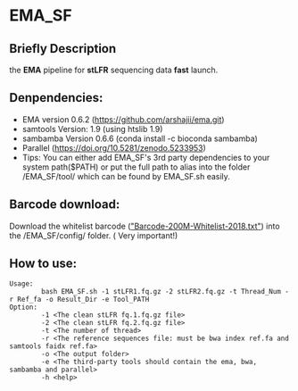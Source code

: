 # EMA_SF

Briefly Description
---

the **EMA** pipeline for **stLFR** sequencing data **fast** launch.

Denpendencies:
---

+ EMA version 0.6.2 (https://github.com/arshajii/ema.git)
+ samtools Version: 1.9 (using htslib 1.9)
+ sambamba Version 0.6.6 (conda install -c bioconda sambamba)
+ Parallel (https://doi.org/10.5281/zenodo.5233953)
+ Tips: You can either add EMA_SF's 3rd party dependencies to your system path($PATH) or put the full path to alias into the folder /EMA_SF/tool/ which can be found by EMA_SF.sh easily.

Barcode download:
---
Download the whitelist barcode (["Barcode-200M-Whitelist-2018.txt"](https://zenodo.org/record/7690490)) into the /EMA_SF/config/ folder. ( Very important!)

How to use:
---
```
Usage:
        bash EMA_SF.sh -1 stLFR1.fq.gz -2 stLFR2.fq.gz -t Thread_Num -r Ref_fa -o Result_Dir -e Tool_PATH 
Option:
        -1 <The clean stLFR fq.1.fq.gz file> 
        -2 <The clean stLFR fq.2.fq.gz file> 
        -t <The number of thread> 
        -r <The reference sequences file: must be bwa index ref.fa and samtools faidx ref.fa> 
        -o <The output folder> 
        -e <The third-party tools should contain the ema, bwa, sambamba and parallel> 
        -h <help> 
```
